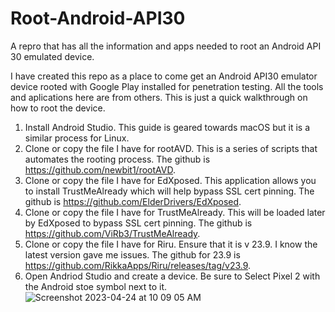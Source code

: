 # Root-Android-API30
A repro that has all the information and apps needed to root an Android API 30 emulated device.

I have created this repo as a place to come get an Android API30 emulator device rooted with Google Play installed for penetration testing. All the tools and aplications here are from others. This is just a quick walkthrough on how to root the device.

1. Install Android Studio. This guide is geared towards macOS but it is a similar process for Linux.
2. Clone or copy the file I have for rootAVD.  This is a series of scripts that automates the rooting process. The github is https://github.com/newbit1/rootAVD.
3. Clone or copy the file I have for EdXposed. This application allows you to install TrustMeAlready which will help bypass SSL cert pinning. The github is https://github.com/ElderDrivers/EdXposed.
4. Clone or copy the file I have for TrustMeAlready. This will be loaded later by EdXposed to bypass SSL cert pinning. The github is https://github.com/ViRb3/TrustMeAlready.
5. Clone or copy the file I have for Riru. Ensure that it is v 23.9. I know the latest version gave me issues. The github for 23.9 is https://github.com/RikkaApps/Riru/releases/tag/v23.9.
6. Open Andriod Studio and create a device. Be sure to Select Pixel 2 with the Android stoe symbol next to it.
![Screenshot 2023-04-24 at 10 09 05 AM](https://user-images.githubusercontent.com/130098009/234039076-010b91a4-fe37-4be8-a35c-0ab7b58eb0fb.png)
